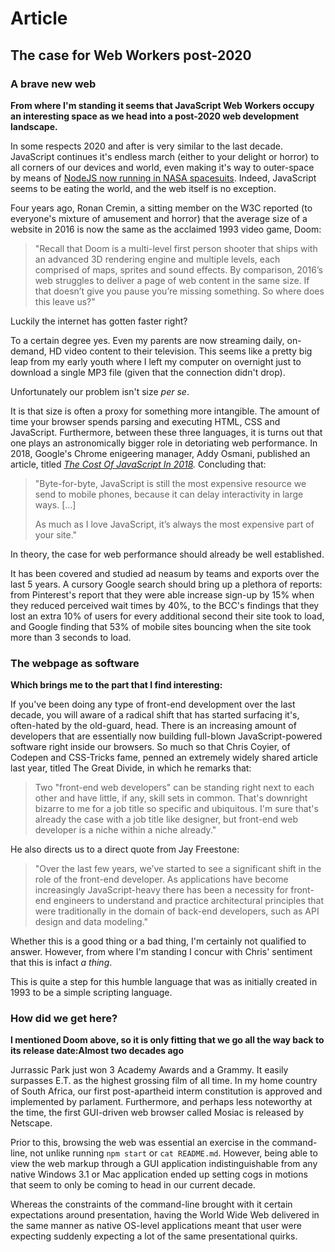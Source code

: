 # Article

## The case for Web Workers post-2020

### A brave new web

**From where I'm standing it seems that JavaScript Web Workers occupy an interesting space as we head into a post-2020 web development landscape.**

In some respects 2020 and after is very similar to the last decade. JavaScript continues it's endless march \(either to your delight or horror\) to all corners of our devices and world, even making it's way to outer-space by means of [NodeJS now running in NASA spacesuits](https://openjsf.org/wp-content/uploads/sites/84/2020/02/Case_Study-Node.js-NASA.pdf). Indeed, JavaScript seems to be eating the world, and the web itself is no exception.

Four years ago, Ronan Cremin, a sitting member on the W3C reported \(to everyone's mixture of amusement and horror\) that the average size of a website in 2016 is now the same as the acclaimed 1993 video game, Doom:

> "Recall that Doom is a multi-level first person shooter that ships with an advanced 3D rendering engine and multiple levels, each comprised of maps, sprites and sound effects. By comparison, 2016’s web struggles to deliver a page of web content in the same size. If that doesn’t give you pause you’re missing something. So where does this leave us?"

Luckily the internet has gotten faster right?

To a certain degree yes. Even my parents are now streaming daily, on-demand, HD video content to their television. This seems like a pretty big leap from my early youth where I left my computer on overnight just to download a single MP3 file \(given that the connection didn't drop\).

Unfortunately our problem isn't size _per se_.

It is that size is often a proxy for something more intangible. The amount of time your browser spends parsing and executing HTML, CSS and JavaScript. Furthermore, between these three languages, it is turns out that one plays an astronomically bigger role in detoriating web performance. In 2018, Google's Chrome enigeering manager, Addy Osmani, published an article, titled [_The Cost Of JavaScript In 2018_](https://medium.com/@addyosmani/the-cost-of-javascript-in-2018-7d8950fbb5d4)_._ Concluding that:

> "Byte-for-byte, JavaScript is still the most expensive resource we send to mobile phones, because it can delay interactivity in large ways. \[...\]
>
> As much as I love JavaScript, it’s always the most expensive part of your site."

In theory, the case for web performance should already be well established.

It has been covered and studied ad neasum by teams and exports over the last 5 years. A cursory Google search should bring up a plethora of reports: from Pinterest's report that they were able increase sign-up by 15% when they reduced perceived wait times by 40%, to the BCC's findings that they lost an extra 10% of users for every additional second their site took to load, and Google finding that 53% of mobile sites bouncing when the site took more than 3 seconds to load.

### The webpage as software

**Which brings me to the part that I find interesting:**

If you've been doing any type of front-end development over the last decade, you will aware of a radical shift that has started surfacing it's, often-hated by the old-guard, head. There is an increasing amount of developers that are essentially now building full-blown JavaScript-powered software right inside our browsers. So much so that Chris Coyier, of Codepen and CSS-Tricks fame, penned an extremely widely shared article last year, titled The Great Divide, in which he remarks that:

> Two "front-end web developers" can be standing right next to each other and have little, if any, skill sets in common. That's downright bizarre to me for a job title so specific and ubiquitous. I'm sure that's already the case with a job title like designer, but front-end web developer is a niche within a niche already."

He also directs us to a direct quote from Jay Freestone:

> "Over the last few years, we’ve started to see a significant shift in the role of the front-end developer. As applications have become increasingly JavaScript-heavy there has been a necessity for front-end engineers to understand and practice architectural principles that were traditionally in the domain of back-end developers, such as API design and data modeling."

Whether this is a good thing or a bad thing, I'm certainly not qualified to answer. However, from where I'm standing I concur with Chris' sentiment that this is infact _a thing_. 

This is quite a step for this humble language that was as initially created in 1993 to be a simple scripting language.

### How did we get here?

**I mentioned Doom above, so it is only fitting that we go all the way back to its release date:Almost two decades ago**

Jurrassic Park just won 3 Academy Awards and a Grammy. It easily surpasses E.T. as the highest grossing film of all time. In my home country of South Africa, our first post-apartheid interm constitution is approved and implemented by parlament. Furthermore, and perhaps less noteworthy at the time, the first GUI-driven web browser called Mosiac is released by Netscape. 

Prior to this, browsing the web was essential an exercise in the command-line, not unlike running `npm start` or `cat README.md`. However, being able to view the web markup through a GUI application indistinguishable from any native Windows 3.1 or Mac application ended up setting cogs in motions that seem to only be coming to head in our current decade.

Whereas the constraints of the command-line brought with it certain expectations around presentation, having the World Wide Web delivered in the same manner as native OS-level applications meant that user were expecting suddenly expecting a lot of the same presentational quirks.

